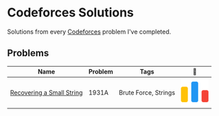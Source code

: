 # Codeforces Solutions
Solutions from every [Codeforces](https://codeforces.com/problemset) problem I've completed.

## Problems
|Name | Problem | Tags | :link: |
| - | - | - | - |
| [Recovering a Small String](https://github.com/ethanchen2003/Codeforces-Solutions/tree/main/src/Recovering%20a%20Small%20String) | 1931A | Brute Force, Strings | [![:bars:](icons/code-forces(64).png)](https://codeforces.com/contest/1931/problem/A)
